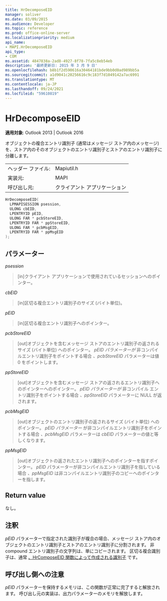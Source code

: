 ```yaml
---
title: HrDecomposeEID
manager: soliver
ms.date: 03/09/2015
ms.audience: Developer
ms.topic: reference
ms.prod: office-online-server
ms.localizationpriority: medium
api_name:
- MAPI.HrDecomposeEID
api_type:
- COM
ms.assetid: 4847838a-2ad8-4927-8f78-7fa5c8eb54eb
description: '最終更新日: 2015 年 3 月 9 日'
ms.openlocfilehash: b8b1f2d590616a30464181bde9bb0d0ad989bb5a
ms.sourcegitcommit: a1d9041c20256616c9c183f7d1049142a7ac6991
ms.translationtype: MT
ms.contentlocale: ja-JP
ms.lasthandoff: 09/24/2021
ms.locfileid: "59610819"
---
```

# <a name="hrdecomposeeid"></a>HrDecomposeEID

  
  
**適用対象**: Outlook 2013 | Outlook 2016 
  
オブジェクトの複合エントリ識別子 (通常はメッセージ ストア内のメッセージ) を、ストア内のそのオブジェクトのエントリ識別子とストアのエントリ識別子に分離します。
  
|||
|:-----|:-----|
|ヘッダー ファイル:  <br/> |Mapiutil.h  <br/> |
|実装元:  <br/> |MAPI  <br/> |
|呼び出し元:  <br/> |クライアント アプリケーション  <br/> |
   
```cpp
HrDecomposeEID(
  LPMAPISESSION psession,
  ULONG cbEID,
  LPENTRYID pEID,
  ULONG FAR * pcbStoreEID,
  LPENTRYID FAR * ppStoreEID,
  ULONG FAR * pcbMsgEID,
  LPENTRYID FAR * ppMsgEID
);
```

## <a name="parameters"></a>パラメーター

 _psession_
  
> [in]クライアント アプリケーションで使用されているセッションへのポインター。 
    
 _cbEID_
  
> [in]区切る複合エントリ識別子のサイズ (バイト単位)。 
    
 _pEID_
  
> [in]区切る複合エントリ識別子へのポインター。 
    
 _pcbStoreEID_
  
> [out]オブジェクトを含むメッセージ ストアのエントリ識別子の返されるサイズ (バイト単位) へのポインター。 _pEID パラメーターが_ 非コンパイルエントリ識別子をポイントする場合 _、pcbStoreEID_ パラメーターは値 0 をポイントします。 
    
 _ppStoreEID_
  
> [out]オブジェクトを含むメッセージ ストアの返されるエントリ識別子へのポインターへのポインター。 _pEID パラメーターが_ 非コンパイル エントリ識別子をポイントする場合 _、ppStoreEID_ パラメーターに NULL が返されます。 
    
 _pcbMsgEID_
  
> [out]オブジェクトのエントリ識別子の返されるサイズ (バイト単位) へのポインター。 _pEID パラメーター_ が非コンパイルエントリ識別子をポイントする場合 _、pcbMsgEID_ パラメーターは _cbEID_ パラメーターの値と等しくなります。 
    
 _ppMsgEID_
  
> [out]オブジェクトの返されたエントリ識別子へのポインターを指すポインター。 _pEID_ パラメーターが非コンパイルエントリ識別子を指している場合 _、ppMsgEID_ は非コンパイルエントリ識別子のコピーへのポインターを指します。 
    
## <a name="return-value"></a>Return value

なし。
  
## <a name="remarks"></a>注釈

_pEID_ パラメーターで指定された識別子が複合の場合、メッセージ ストア内のオブジェクトのエントリ識別子とストアのエントリ識別子に分割されます。 非compound エントリ識別子の文字列は、単にコピーされます。 区切る複合識別子は、通常 [、HrComposeEID 関数によって作成される識別子](hrcomposeeid.md) です。 
  
## <a name="notes-to-callers"></a>呼び出し側への注意

_pEID_ パラメーターを保持するメモリは、この関数が正常に完了すると解放されます。 呼び出し元の実装は、出力パラメーターのメモリを解放します。 
  

